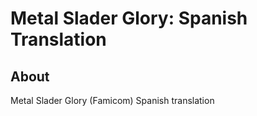 # Metal Slader Glory: Spanish Translation
## About
Metal Slader Glory (Famicom) Spanish translation
